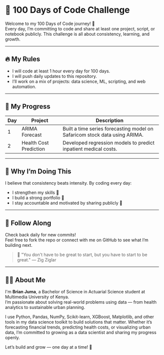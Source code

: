 # 💯 100 Days of Code Challenge 

Welcome to my 100 Days of Code journey! 🚀  
Every day, I’m committing to code and share at least one project, script, or notebook publicly. This challenge is all about consistency, learning, and growth.

---

## 🔥 My Rules

- I will code at least 1 hour every day for 100 days.  
- I will push daily updates to this repository.  
- I’ll work on a mix of projects: data science, ML, scripting, and web automation.

---

## 📅 My Progress

| Day | Project                | Description                                                         |
|-----|------------------------|---------------------------------------------------------------------|
| 1   | ARIMA Forecast         | Built a time series forecasting model on Safaricom stock data using ARIMA. |
| 2   | Health Cost Prediction | Developed regression models to predict inpatient medical costs.     |

---

## 📌 Why I’m Doing This

I believe that consistency beats intensity. By coding every day:

- I strengthen my skills 🧠  
- I build a strong portfolio 📁  
- I stay accountable and motivated by sharing publicly 🔗  

---

## 📍 Follow Along

Check back daily for new commits!  
Feel free to fork the repo or connect with me on GitHub to see what I’m building next.

> 🧠 "You don't have to be great to start, but you have to start to be great." — Zig Ziglar

---

## 👨‍💻 About Me

I'm **Brian Juma**, a Bachelor of Science in Actuarial Science student at Multimedia University of Kenya.  
I’m passionate about solving real-world problems using data — from health analytics to sustainable urban planning.

I use Python, Pandas, NumPy, Scikit-learn, XGBoost, Matplotlib, and other tools in my data science toolkit to build solutions that matter. Whether it’s forecasting financial trends, predicting health costs, or visualizing urban data, I’m committed to growing as a data scientist and sharing my progress openly.

Let’s build and grow — one day at a time! 💪
